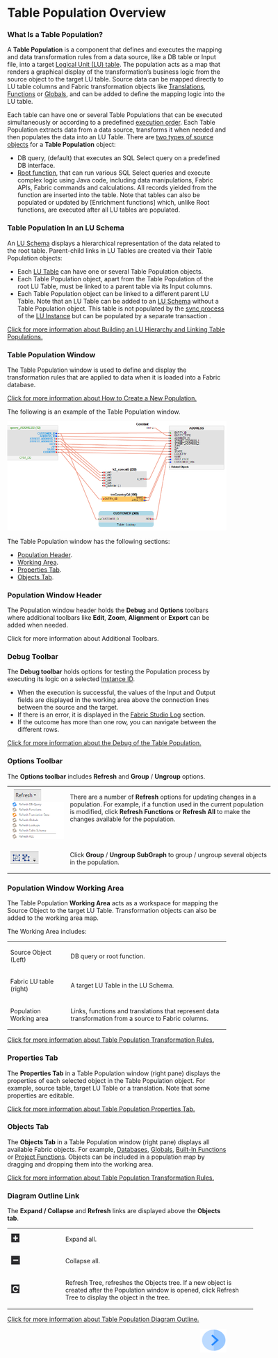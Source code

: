 # Table Population Overview

### What Is a Table Population? 
A **Table Population** is a component that defines and executes the mapping and data transformation rules from a data source, like a DB table or Input file, into a target [Logical Unit (LU) table](/articles/06_LU_tables/01_LU_tables_overview.md). The population acts as a map that renders a graphical display of the transformation’s business logic from the source object to the target LU table. Source data can be mapped directly to LU table columns and Fabric transformation objects like [Translations](/articles/09_translations/01_translations_overview_and_use_cases.md), [Functions](/articles/07_table_population/08_project_functions.md) or [Globals](/articles/08_globals/01_globals_overview.md), and can be added to define the mapping logic into the LU table. 

Each table can have one or several Table Populations that can be executed simultaneously or according to a predefined [execution order](/articles/07_table_population/13_LU_table_population_execution_order.md).
Each Table Population extracts data from a data source, transforms it when needed and then populates the data into an LU Table.
There are [two types of source objects](/articles/07_table_population/02_source_object_types.md) for a **Table Population** object:
*	DB query, (default) that executes an SQL Select query on a predefined DB interface. 
*	[Root function](/articles/07_table_population/11_1_creating_or_editing_a_root_function.md), that can run various SQL Select queries and execute complex logic using Java code, including data manipulations, Fabric APIs, Fabric commands and calculations. All records yielded from the function are inserted into the table. 
Note that tables can also be populated or updated by [Enrichment functions] which, unlike Root functions, are executed after all LU tables are populated.

### Table Population In an LU Schema 
An [LU Schema](/articles/03_logical_units/03_LU_schema_window.md)  displays a hierarchical representation of the data related to the root table. Parent-child links in LU Tables are created via their Table Population objects:
*	Each [LU Table](/articles/06_LU_tables/01_LU_tables_overview.md) can have one or several Table Population objects. 
*	Each Table Population object, apart from the Table Population of the root LU Table, must be linked to a parent table via its Input columns.
*	Each Table Population object can be linked to a different parent LU Table.
Note that an LU Table can be added to an [LU Schema](/articles/03_logical_units/03_LU_schema_window.md)  without a Table Population object. This table is not populated by the [sync process](/articles/01_fabric_overview/02_fabric_glossary.md#sync) of the [LU Instance](/articles/01_fabric_overview/02_fabric_glossary.md#lui) but can be populated by a separate transaction .

[Click for more information about Building an LU Hierarchy and Linking Table Populations.](/articles/03_logical_units/12_LU_hierarchy_and_linking_table_population.md)

### Table Population Window
The Table Population window is used to define and display the transformation rules that are applied to data when it is loaded into a Fabric database. 

[Click for more information about How to Create a New Population.](/articles/07_table_population/03_creating_a_new_table_population.md)

The following is an example of the Table Population window. 

![image](/articles/07_table_population/images/07_01_01_table_pop_window.png)

The Table Population window has the following sections:
*	[Population Header](/articles/07_table_population/01_table_population_overview.md#population-window-header). 
*	[Working Area](/articles/07_table_population/01_table_population_overview.md#population-window-working-area).
*	[Properties Tab](/articles/07_table_population/01_table_population_overview.md#properties-tab).
*	[Objects Tab](/articles/07_table_population/01_table_population_overview.md#objects-tab).

### Population Window Header
The Population window header holds the **Debug** and **Options** toolbars where additional toolbars like **Edit**, **Zoom**, **Alignment** or **Export** can be added when needed. 

Click for more information about Additional Toolbars.

### Debug Toolbar
The **Debug toolbar** holds options for testing the Population process by executing its logic on a selected [Instance ID](/articles/01_fabric_overview/02_fabric_glossary.md#instance-id).
*	When the execution is successful, the values of the Input and Output fields are displayed in the working area above the connection lines between the source and the target. 
*	If there is an error, it is displayed in the [Fabric Studio Log](/articles/13_LUDB_viewer_and_studio_debug_capabilities/02_fabric_studio_log_files.md) section.
*	If the outcome has more than one row, you can navigate between the different rows.

[Click for more information about the Debug of the Table Population.](/articles/13_LUDB_viewer_and_studio_debug_capabilities/03_debug_table_population.md)

### Options Toolbar
The **Options toolbar** includes **Refresh** and **Group** / **Ungroup** options.
<table style="width: 606px;">
<tbody>
<tr>
<td width="200">&nbsp; <img src="/articles/07_table_population/images/07_01_02_refresh.png" alt="" /><img src="/articles/07_table_population/images/07_01_03_refresh2.PNG" alt="" /></td>
<td width="700pxl">
<p>There are a number of <strong>Refresh</strong> options for updating changes in a population. For example, if a function used in the current population is modified, click <strong>Refresh Functions</strong> or <strong>Refresh All</strong> to make the changes available for the population.</p>
<p>&nbsp;</p>
</td>
</tr>
<tr>
<td width="200"><img src="/articles/07_table_population/images/07_01_04_refresh3.png" alt="" /></td>
<td style="width: 343px;">
<p>Click <strong>Group</strong> / <strong>Ungroup SubGraph</strong> to group / ungroup several objects in the population.</p>
</td>
</tr>
</tbody>
</table>

### Population Window Working Area
The Table Population **Working Area** acts as a workspace for mapping the Source Object to the target LU Table. Transformation objects can also be added to the working area map. 

The Working Area includes:
<table width="614">
<tbody>
<tr>
<td width="200pxl">
<p>Source Object (Left)</p>
</td>
<td width="700pxl">
<p>DB query or root function.</p>
</td>
</tr>
<tr>
<td width="179">
<p>Fabric LU table (right)</p>
</td>
<td width="435">
<p>A target LU Table in the LU Schema.</p>
</td>
</tr>
<tr>
<td width="179">
<p>Population Working area</p>
</td>
<td width="435">
<p>Links, functions and translations that represent data transformation from a source to Fabric columns.</p>
</td>
</tr>
</tbody>
</table>

[Click for more information about Table Population Transformation Rules.](/articles/07_table_population/06_table_population_transformation_rules.md)

### Properties Tab
The **Properties Tab** in a Table Population window (right pane) displays the properties of each selected object in the Table Population object. For example, source table, target LU Table or a translation. Note that some properties are editable. 

[Click for more information about Table Population Properties Tab.](/articles/07_table_population/04_table_population_properties_tab.md)

### Objects Tab
The **Objects Tab** in a Table Population window (right pane) displays all available Fabric objects. For example, [Databases](/articles/05_DB_interfaces/03_DB_interfaces_overview.md), [Globals](/articles/08_globals/01_globals_overview.md), [Built-In Functions](/articles/07_table_population/07_fabric_built_in_functions.md) or [Project Functions](/articles/07_table_population/08_project_functions.md). 
Objects can be included in a population map by dragging and dropping them into the working area.

[Click for more information about Table Population Transformation Rules.](/articles/07_table_population/06_table_population_transformation_rules.md)

### Diagram Outline Link
The **Expand / Collapse** and **Refresh** links are displayed above the **Objects tab**.
<table style="width: 566px;">
<tbody>
<tr>
<td width="200pxl"><img src="/articles/07_table_population/images/07_01_05_object_icon1.PNG" alt="" /></td>
<td width="700pxl">
<p>Expand all.</p>
</td>
</tr>
<tr>
<td width="200"><img src="/articles/07_table_population/images/07_01_06_object_icon2.PNG" alt="" /></td>
<td style="width: 465px;">
<p>Collapse all.</p>
</td>
</tr>
<tr>
<td width="200"><img src="/articles/07_table_population/images/07_01_07_object_icon_3.PNG" alt="" /></td>
<td style="width: 465px;">
<p>Refresh Tree, refreshes the Objects tree. If a new object is created after the Population window is opened, click Refresh Tree to display the object in the tree.</p>
</td>
</tr>
</tbody>
</table>

[Click for more information about Table Population Diagram Outline.](/articles/07_table_population/12_table_population_diagram_outline.md)

[<img align="right" width="60" height="54" src="/articles/images/Next.png">](/articles/07_table_population/02_source_object_types.md)

